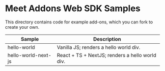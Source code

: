 # Meet Addons Web SDK Samples

This directory contains code for example add-ons, which you can fork to create
your own.

| Sample       | Description                                            |
| ------------ | -----------------------------------------------------  |
| hello-world         | Vanilla JS; renders a hello world div.          |
| hello-world-next-js | React + TS + NextJS; renders a hello world div. |
